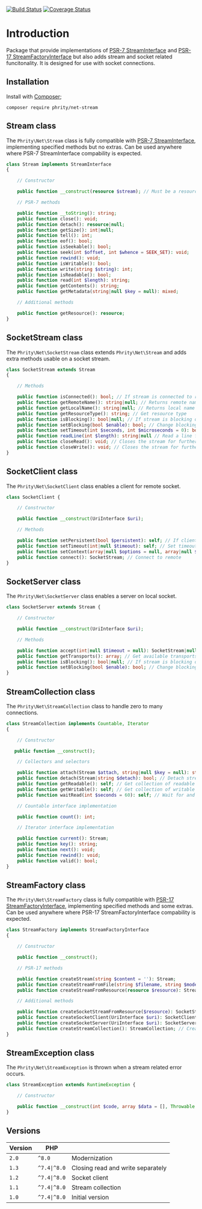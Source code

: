 [![Build Status](https://github.com/sirn-se/phrity-net-stream/actions/workflows/acceptance.yml/badge.svg)](https://github.com/sirn-se/phrity-net-stream/actions)
[![Coverage Status](https://coveralls.io/repos/github/sirn-se/phrity-net-stream/badge.svg?branch=main)](https://coveralls.io/github/sirn-se/phrity-net-stream?branch=main)

# Introduction

Package that provide implementations of [PSR-7 StreamInterface](https://www.php-fig.org/psr/psr-7/#34-psrhttpmessagestreaminterface)
and [PSR-17 StreamFactoryInterface](https://www.php-fig.org/psr/psr-17/#24-streamfactoryinterface)
but also adds stream and socket related funcitonality.
It is designed for use with socket connections.

## Installation

Install with [Composer](https://getcomposer.org/);
```
composer require phrity/net-stream
```

## Stream class

The `Phrity\Net\Stream` class is fully compatible with [PSR-7 StreamInterface](https://www.php-fig.org/psr/psr-7/#34-psrhttpmessagestreaminterface),
implementing specified methods but no extras. Can be used anywhere where PSR-7 StreamInterface compability is expected.

```php
class Stream implements StreamInterface
{

    // Constructor

    public function __construct(resource $stream); // Must be a resource of type stream

    // PSR-7 methods

    public function __toString(): string;
    public function close(): void;
    public function detach(): resource|null;
    public function getSize(): int|null;
    public function tell(): int;
    public function eof(): bool;
    public function isSeekable(): bool;
    public function seek(int $offset, int $whence = SEEK_SET): void;
    public function rewind(): void;
    public function isWritable(): bool;
    public function write(string $string): int;
    public function isReadable(): bool;
    public function read(int $length): string;
    public function getContents(): string;
    public function getMetadata(string|null $key = null): mixed;

    // Additional methods

    public function getResource(): resource;
}
```

## SocketStream class

The `Phrity\Net\SocketStream` class extends `Phrity\Net\Stream` and adds extra methods usable on a socket stream.

```php
class SocketStream extends Stream
{

    // Methods

    public function isConnected(): bool; // If stream is connected to remote
    public function getRemoteName(): string|null; // Returns remote name
    public function getLocalName(): string|null; // Returns local name
    public function getResourceType(): string; // Get resource type
    public function isBlocking(): bool|null; // If stream is blocking or not
    public function setBlocking(bool $enable): bool; // Change blocking mode
    public function setTimeout(int $seconds, int $microseconds = 0): bool; // Set timeout
    public function readLine(int $length): string|null // Read a line from stream, up to $length bytes
    public function closeRead(): void; // Closes the stream for further reading
    public function closeWrite(): void; // Closes the stream for further writing
}
```

## SocketClient class

The `Phrity\Net\SocketClient` class enables a client for remote socket.

```php
class SocketClient {

    // Constructor

    public function __construct(UriInterface $uri);

    // Methods

    public function setPersistent(bool $persistent): self; // If client should use persisten connection
    public function setTimeout(int|null $timeout): self; // Set timeout
    public function setContext(array|null $options = null, array|null $params = null): self; // Set stream context
    public function connect(): SocketStream; // Connect to remote
}
```

## SocketServer class

The `Phrity\Net\SocketServer` class enables a server on local socket.

```php
class SocketServer extends Stream {

    // Constructor

    public function __construct(UriInterface $uri);

    // Methods

    public function accept(int|null $timeout = null): SocketStream|null; // Accept connection on socket server
    public function getTransports(): array; // Get available transports
    public function isBlocking(): bool|null; // If stream is blocking or not
    public function setBlocking(bool $enable): bool; // Change blocking mode
}
```

## StreamCollection class

The `Phrity\Net\StreamCollection` class to handle zero to many connections.

```php
class StreamCollection implements Countable, Iterator
{

    // Constructor

   public function __construct();

    // Collectors and selectors

    public function attach(Stream $attach, string|null $key = null): string; // Attach stream to collection
    public function detach(Stream|string $detach): bool; // Detach stream from collection
    public function getReadable(): self; // Get collection of readable streams
    public function getWritable(): self; // Get collection of writable streams
    public function waitRead(int $seconds = 60): self; // Wait for and get collection of streams with data to read

    // Countable interface implementation

    public function count(): int;

    // Iterator interface implementation

    public function current(): Stream;
    public function key(): string;
    public function next(): void;
    public function rewind(): void;
    public function valid(): bool;
}
```

## StreamFactory class

The `Phrity\Net\StreamFactory` class is fully compatible with [PSR-17 StreamFactoryInterface](https://www.php-fig.org/psr/psr-17/#24-streamfactoryinterface),
implementing specified methods and some extras. Can be used anywhere where PSR-17 StreamFactoryInterface compability is expected.

```php
class StreamFactory implements StreamFactoryInterface
{

    // Constructor

    public function __construct();

    // PSR-17 methods

    public function createStream(string $content = ''): Stream;
    public function createStreamFromFile(string $filename, string $mode = 'r'): Stream;
    public function createStreamFromResource(resource $resource): Stream; // Must be a resource of type stream

    // Additional methods

    public function createSocketStreamFromResource($resource): SocketStream; // Create a socket stream
    public function createSocketClient(UriInterface $uri): SocketClient; / Create socket client
    public function createSocketServer(UriInterface $uri): SocketServer; // Create a socket server
    public function createStreamCollection(): StreamCollection; // Create a stream collection
}
```

## StreamException class

The `Phrity\Net\StreamException` is thrown when a stream related error occurs.

```php
class StreamException extends RuntimeException {

    // Constructor

    public function __construct(int $code, array $data = [], Throwable|null $previous = null)
}
```

## Versions

| Version | PHP | |
| --- | --- | --- |
| `2.0` | `^8.0` | Modernization |
| `1.3` | `^7.4\|^8.0` | Closing read and write separately |
| `1.2` | `^7.4\|^8.0` | Socket client |
| `1.1` | `^7.4\|^8.0` | Stream collection |
| `1.0` | `^7.4\|^8.0` | Initial version |
